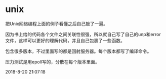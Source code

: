 # unix

把Unix网络编程上面的例子看懂之后自己敲了一遍。

因为书上给的代码各个文件之间关联性很强，所以就自己写了自己的unp和error文件，这样可以更好的理解代码，并且自己包裹了一些函数。

包含很多版本，不过里面写的都是回射服务器。每个版本都写了编译命令。

压力测试是用epoll写的，分散在每个版本里面。









2018-8-20 21:07:18